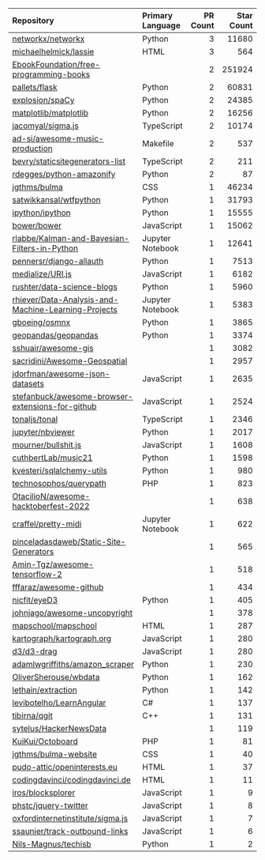 | Repository | Primary Language | PR Count | Star Count |
| :-- | :-- | --: | --: |
| [networkx/networkx](https://github.com/networkx/networkx) | Python | 3 | 11680 |
| [michaelhelmick/lassie](https://github.com/michaelhelmick/lassie) | HTML | 3 | 564 |
| [EbookFoundation/free-programming-books](https://github.com/EbookFoundation/free-programming-books) |  | 2 | 251924 |
| [pallets/flask](https://github.com/pallets/flask) | Python | 2 | 60831 |
| [explosion/spaCy](https://github.com/explosion/spaCy) | Python | 2 | 24385 |
| [matplotlib/matplotlib](https://github.com/matplotlib/matplotlib) | Python | 2 | 16256 |
| [jacomyal/sigma.js](https://github.com/jacomyal/sigma.js) | TypeScript | 2 | 10174 |
| [ad-si/awesome-music-production](https://github.com/ad-si/awesome-music-production) | Makefile | 2 | 537 |
| [bevry/staticsitegenerators-list](https://github.com/bevry/staticsitegenerators-list) | TypeScript | 2 | 211 |
| [rdegges/python-amazonify](https://github.com/rdegges/python-amazonify) | Python | 2 | 87 |
| [jgthms/bulma](https://github.com/jgthms/bulma) | CSS | 1 | 46234 |
| [satwikkansal/wtfpython](https://github.com/satwikkansal/wtfpython) | Python | 1 | 31793 |
| [ipython/ipython](https://github.com/ipython/ipython) | Python | 1 | 15555 |
| [bower/bower](https://github.com/bower/bower) | JavaScript | 1 | 15062 |
| [rlabbe/Kalman-and-Bayesian-Filters-in-Python](https://github.com/rlabbe/Kalman-and-Bayesian-Filters-in-Python) | Jupyter Notebook | 1 | 12641 |
| [pennersr/django-allauth](https://github.com/pennersr/django-allauth) | Python | 1 | 7513 |
| [medialize/URI.js](https://github.com/medialize/URI.js) | JavaScript | 1 | 6182 |
| [rushter/data-science-blogs](https://github.com/rushter/data-science-blogs) | Python | 1 | 5960 |
| [rhiever/Data-Analysis-and-Machine-Learning-Projects](https://github.com/rhiever/Data-Analysis-and-Machine-Learning-Projects) | Jupyter Notebook | 1 | 5383 |
| [gboeing/osmnx](https://github.com/gboeing/osmnx) | Python | 1 | 3865 |
| [geopandas/geopandas](https://github.com/geopandas/geopandas) | Python | 1 | 3374 |
| [sshuair/awesome-gis](https://github.com/sshuair/awesome-gis) |  | 1 | 3082 |
| [sacridini/Awesome-Geospatial](https://github.com/sacridini/Awesome-Geospatial) |  | 1 | 2957 |
| [jdorfman/awesome-json-datasets](https://github.com/jdorfman/awesome-json-datasets) | JavaScript | 1 | 2635 |
| [stefanbuck/awesome-browser-extensions-for-github](https://github.com/stefanbuck/awesome-browser-extensions-for-github) | JavaScript | 1 | 2524 |
| [tonaljs/tonal](https://github.com/tonaljs/tonal) | TypeScript | 1 | 2346 |
| [jupyter/nbviewer](https://github.com/jupyter/nbviewer) | Python | 1 | 2017 |
| [mourner/bullshit.js](https://github.com/mourner/bullshit.js) | JavaScript | 1 | 1608 |
| [cuthbertLab/music21](https://github.com/cuthbertLab/music21) | Python | 1 | 1598 |
| [kvesteri/sqlalchemy-utils](https://github.com/kvesteri/sqlalchemy-utils) | Python | 1 | 980 |
| [technosophos/querypath](https://github.com/technosophos/querypath) | PHP | 1 | 823 |
| [OtacilioN/awesome-hacktoberfest-2022](https://github.com/OtacilioN/awesome-hacktoberfest-2022) |  | 1 | 638 |
| [craffel/pretty-midi](https://github.com/craffel/pretty-midi) | Jupyter Notebook | 1 | 622 |
| [pinceladasdaweb/Static-Site-Generators](https://github.com/pinceladasdaweb/Static-Site-Generators) |  | 1 | 565 |
| [Amin-Tgz/awesome-tensorflow-2](https://github.com/Amin-Tgz/awesome-tensorflow-2) |  | 1 | 518 |
| [fffaraz/awesome-github](https://github.com/fffaraz/awesome-github) |  | 1 | 434 |
| [nicfit/eyeD3](https://github.com/nicfit/eyeD3) | Python | 1 | 405 |
| [johnjago/awesome-uncopyright](https://github.com/johnjago/awesome-uncopyright) |  | 1 | 378 |
| [mapschool/mapschool](https://github.com/mapschool/mapschool) | HTML | 1 | 287 |
| [kartograph/kartograph.org](https://github.com/kartograph/kartograph.org) | JavaScript | 1 | 280 |
| [d3/d3-drag](https://github.com/d3/d3-drag) | JavaScript | 1 | 280 |
| [adamlwgriffiths/amazon_scraper](https://github.com/adamlwgriffiths/amazon_scraper) | Python | 1 | 230 |
| [OliverSherouse/wbdata](https://github.com/OliverSherouse/wbdata) | Python | 1 | 162 |
| [lethain/extraction](https://github.com/lethain/extraction) | Python | 1 | 142 |
| [levibotelho/LearnAngular](https://github.com/levibotelho/LearnAngular) | C# | 1 | 137 |
| [tibirna/qgit](https://github.com/tibirna/qgit) | C++ | 1 | 131 |
| [sytelus/HackerNewsData](https://github.com/sytelus/HackerNewsData) |  | 1 | 119 |
| [KuiKui/Octoboard](https://github.com/KuiKui/Octoboard) | PHP | 1 | 81 |
| [jgthms/bulma-website](https://github.com/jgthms/bulma-website) | CSS | 1 | 40 |
| [pudo-attic/openinterests.eu](https://github.com/pudo-attic/openinterests.eu) | HTML | 1 | 37 |
| [codingdavinci/codingdavinci.de](https://github.com/codingdavinci/codingdavinci.de) | HTML | 1 | 11 |
| [iros/blocksplorer](https://github.com/iros/blocksplorer) | JavaScript | 1 | 9 |
| [phstc/jquery-twitter](https://github.com/phstc/jquery-twitter) | JavaScript | 1 | 8 |
| [oxfordinternetinstitute/sigma.js](https://github.com/oxfordinternetinstitute/sigma.js) | JavaScript | 1 | 7 |
| [ssaunier/track-outbound-links](https://github.com/ssaunier/track-outbound-links) | JavaScript | 1 | 6 |
| [Nils-Magnus/techisb](https://github.com/Nils-Magnus/techisb) | Python | 1 | 2 |
